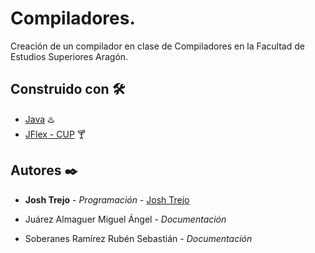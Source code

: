 # Compiladores.

Creación de un compilador en clase de Compiladores en la Facultad de Estudios Superiores Aragón.

## Construido con 🛠️

* [Java](https://www.java.com/es/) :hotsprings:
* [JFlex - CUP](https://www.jflex.de) :cocktail:

## Autores ✒️

* **Josh Trejo** - *Programación* - [Josh Trejo](https://github.com/jorgejoshuatt)

* Juárez Almaguer Miguel Ángel - *Documentación*

* Soberanes Ramírez Rubén Sebastián - *Documentación*

